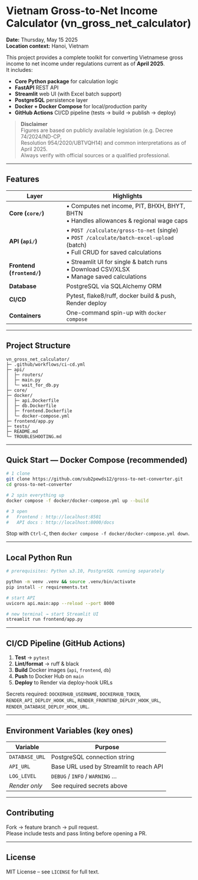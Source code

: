 # Vietnam Gross-to-Net Income Calculator (vn_gross_net_calculator)

**Date:** Thursday, May 15 2025  
**Location context:** Hanoi, Vietnam  

This project provides a complete toolkit for converting Vietnamese gross
income to net income under regulations current as of **April 2025**.  
It includes:

* **Core Python package** for calculation logic  
* **FastAPI** REST API  
* **Streamlit** web UI (with Excel batch support)  
* **PostgreSQL** persistence layer  
* **Docker + Docker Compose** for local/production parity  
* **GitHub Actions** CI/CD pipeline (tests → build → publish → deploy)

> **Disclaimer**  
> Figures are based on publicly available legislation (e.g. Decree 74/2024/ND-CP,  
> Resolution 954/2020/UBTVQH14) and common interpretations as of April 2025.  
> Always verify with official sources or a qualified professional.

---

## Features

| Layer | Highlights |
|-------|------------|
| **Core (`core/`)** | • Computes net income, PIT, BHXH, BHYT, BHTN<br>• Handles allowances & regional wage caps |
| **API (`api/`)**   | • `POST /calculate/gross-to-net` (single)<br>• `POST /calculate/batch-excel-upload` (batch)<br>• Full CRUD for saved calculations |
| **Frontend (`frontend/`)** | • Streamlit UI for single & batch runs<br>• Download CSV/XLSX<br>• Manage saved calculations |
| **Database** | PostgreSQL via SQLAlchemy ORM |
| **CI/CD** | Pytest, flake8/ruff, docker build & push, Render deploy |
| **Containers** | One-command spin-up with `docker compose` |

---

## Project Structure

```text
vn_gross_net_calculator/
├─ .github/workflows/ci-cd.yml
├─ api/
│  ├─ routers/
│  ├─ main.py
│  └─ wait_for_db.py
├─ core/
├─ docker/
│  ├─ api.Dockerfile
│  ├─ db.Dockerfile
│  ├─ frontend.Dockerfile
│  └─ docker-compose.yml
├─ frontend/app.py
├─ tests/
├─ README.md
└─ TROUBLESHOOTING.md
```

---

## Quick Start — Docker Compose (recommended)

```bash
# 1 clone
git clone https://github.com/sub2pewds12/gross-to-net-converter.git
cd gross-to-net-converter

# 2 spin everything up
docker compose -f docker/docker-compose.yml up --build

# 3 open
#   Frontend : http://localhost:8501
#   API docs : http://localhost:8000/docs
```

Stop with `Ctrl-C`, then `docker compose -f docker/docker-compose.yml down`.

---

## Local Python Run

```bash
# prerequisites: Python ≥3.10, PostgreSQL running separately

python -m venv .venv && source .venv/bin/activate
pip install -r requirements.txt

# start API
uvicorn api.main:app --reload --port 8000

# new terminal → start Streamlit UI
streamlit run frontend/app.py
```

---

## CI/CD Pipeline (GitHub Actions)

1. **Test** → `pytest`  
2. **Lint/format** → ruff & black  
3. **Build** Docker images (`api`, `frontend`, `db`)  
4. **Push** to Docker Hub on `main`  
5. **Deploy** to Render via deploy-hook URLs  

Secrets required: `DOCKERHUB_USERNAME`, `DOCKERHUB_TOKEN`,  
`RENDER_API_DEPLOY_HOOK_URL`, `RENDER_FRONTEND_DEPLOY_HOOK_URL`,  
`RENDER_DATABASE_DEPLOY_HOOK_URL`.

---

## Environment Variables (key ones)

| Variable      | Purpose                                 |
|---------------|-----------------------------------------|
| `DATABASE_URL`| PostgreSQL connection string            |
| `API_URL`     | Base URL used by Streamlit to reach API |
| `LOG_LEVEL`   | `DEBUG` / `INFO` / `WARNING` …          |
| *Render only* | See required secrets above              |

---

## Contributing

Fork → feature branch → pull request.  
Please include tests and pass linting before opening a PR.

---

## License

MIT License – see `LICENSE` for full text.
